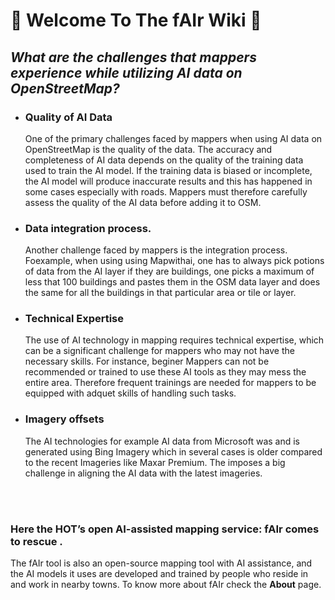 # :hugs: Welcome To The fAIr Wiki :hugs:

## _**What are the challenges that mappers experience while utilizing AI data on OpenStreetMap?**_

- ### Quality of AI Data
  One of the primary challenges faced by mappers when using AI data on OpenStreetMap is the quality of the data. The accuracy and completeness of AI data depends on the quality of the training data used to train the AI model. If the training data is biased or incomplete, the AI model will produce inaccurate results and this has happened in some cases especially with roads. Mappers must therefore carefully assess the quality of the AI data before adding it to OSM.
- ### Data integration process.
  Another challenge faced by mappers is the integration process. Foexample, when using using Mapwithai, one has to always pick potions of data from the AI layer if they are buildings, one picks a maximum of less that 100 buildings and pastes them in the OSM data layer and does the same for all the buildings in that particular area or tile or layer.
- ### Technical Expertise
  The use of AI technology in mapping requires technical expertise, which can be a significant challenge for mappers who may not have the necessary skills. For instance, beginer Mappers can not be recommended or trained to use these AI tools as they may mess the entire area. Therefore frequent trainings are needed for mappers to be equipped with adquet skills of handling such tasks.
- ### Imagery offsets
  The AI technologies for example AI data from Microsoft was and is generated using Bing Imagery which in several cases is older compared to the recent Imageries like Maxar Premium. The imposes a big challenge in aligning the AI data with the latest imageries.
<br>
<br>

### Here the HOT’s open AI-assisted mapping service: fAIr comes to rescue .
The fAIr tool is also an open-source mapping tool with AI assistance, and the AI models it uses are developed and trained by people who reside in and work in nearby towns. To know more about fAIr check the **About** page. 
  

